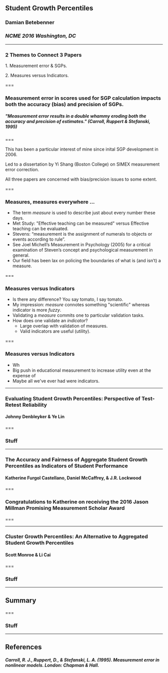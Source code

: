 ## Student Growth Percentiles
### Damian Betebenner
### _NCME 2016 Washington, DC_

---

### 2 Themes to Connect 3 Papers

<p class="fragment">1. Measurement error & SGPs.</p>
<p class="fragment">2. Measures versus Indicators.</p>

===

### Measurement error in scores used for SGP calculation impacts both the accuracy (bias) and precision of SGPs.

##### "Measurement error results in a double whammy eroding both the accuracy and precision of estimates." (Carroll, Ruppert & Stefanski, 1995)


===

<p class="fragment">This has been a particular interest of mine since inital SGP development in 2006.</p>
<p class="fragment">Led to a dissertation by Yi Shang (Boston College) on SIMEX measurement error correction.</p>
<p class="fragment">All three papers are concerned with bias/precision issues to some extent.</p>

===

### Measures, measures everywhere ...

- The term _measure_ is used to describe just about every number these days.
- Met Study: "Effective teaching can be measured" versus Effective teaching can be evaluated.
- Stevens: “measurement is the assignment of numerals to objects or events according to rule”.
- See Joel Michell’s Measurement in Psychology (2005) for a critical examination of Steven’s concept and psychological measurement in general.
- Our field has been lax on policing the boundaries of what is (and isn’t) a measure.


===

### Measures versus Indicators

- Is there any difference? You say tomato, I say tomato.
- My impression: _measure_ connotes something "scientific" whereas indicator is more _fuzzy_.
- Validating a _measure_ commits one to particular validation tasks.
- How does one validate an _indicator_?
    - Large overlap with validation of measures.
    - Valid indicators are useful (utility).

===

### Measures versus Indicators

- Wh
- Big push in educational measurement to increase utility even at the expense of
- Maybe all we've ever had were indicators. 

<!---
#######################################################################################
### Denbleyker and Lin
#######################################################################################
-->

---

### Evaluating Student Growth Percentiles: Perspective of Test-Retest Reliability

#### Johnny Denbleyker & Ye Lin

===

### Stuff


<!---
#######################################################################################
### Furgol Castellano, McCaffrey & Lockwood
#######################################################################################
-->

---

### The Accuracy and Fairness of Aggregate Student Growth Percentiles as Indicators of Student Performance

#### Katherine Furgol Castellano, Daniel McCaffrey, & J.R. Lockwood



===

### Congratulations to Katherine on receiving the 2016 Jason Millman Promising Measurement Scholar Award


===



<!---
#######################################################################################
### Monroe & Cai
#######################################################################################
-->

---

### Cluster Growth Percentiles: An Alternative to Aggregated Student Growth Percentiles

#### Scott Monroe & Li Cai


===

### Stuff


<!---
#######################################################################################
### Monroe & Cai
#######################################################################################
-->

---

## Summary

===

### Stuff

<!---
#######################################################################################
### Summary
#######################################################################################
-->

---

## References

##### Carroll, R. J., Ruppert, D., & Stefanski, L. A. (1995). _Measurement error in nonlinear models_. London: Chapman & Hall.
